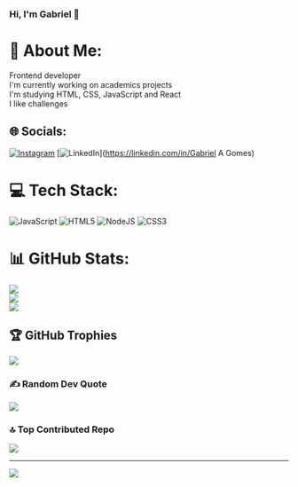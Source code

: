 ### Hi, I'm Gabriel 👋

# 💫 About Me:
Frontend developer<br>I'm currently working on academics projects<br>I'm studying HTML, CSS, JavaScript and React<br>I like challenges<br>


## 🌐 Socials:
[![Instagram](https://img.shields.io/badge/Instagram-%23E4405F.svg?logo=Instagram&logoColor=white)](https://instagram.com/gabriel_dutra.20) [![LinkedIn](https://img.shields.io/badge/LinkedIn-%230077B5.svg?logo=linkedin&logoColor=white)](https://linkedin.com/in/Gabriel A Gomes) 

# 💻 Tech Stack:
![JavaScript](https://img.shields.io/badge/javascript-%23323330.svg?style=plastic&logo=javascript&logoColor=%23F7DF1E) ![HTML5](https://img.shields.io/badge/html5-%23E34F26.svg?style=plastic&logo=html5&logoColor=white) ![NodeJS](https://img.shields.io/badge/node.js-6DA55F?style=plastic&logo=node.js&logoColor=white) ![CSS3](https://img.shields.io/badge/css3-%231572B6.svg?style=plastic&logo=css3&logoColor=white)
# 📊 GitHub Stats:
![](https://github-readme-stats.vercel.app/api?username=GabrielDutraGomes&theme=dracula&hide_border=false&include_all_commits=true&count_private=true)<br/>
![](https://github-readme-streak-stats.herokuapp.com/?user=GabrielDutraGomes&theme=dracula&hide_border=false)<br/>
![](https://github-readme-stats.vercel.app/api/top-langs/?username=GabrielDutraGomes&theme=dracula&hide_border=false&include_all_commits=true&count_private=true&layout=compact)

## 🏆 GitHub Trophies
![](https://github-profile-trophy.vercel.app/?username=GabrielDutraGomes&theme=radical&no-frame=false&no-bg=false&margin-w=4)

### ✍️ Random Dev Quote
![](https://quotes-github-readme.vercel.app/api?type=vetical&theme=radical)

### 🔝 Top Contributed Repo
![](https://github-contributor-stats.vercel.app/api?username=GabrielDutraGomes&limit=5&theme=dark&combine_all_yearly_contributions=true)

---
[![](https://visitcount.itsvg.in/api?id=GabrielDutraGomes&icon=6&color=0)](https://visitcount.itsvg.in)

<!-- Proudly created with GPRM ( https://gprm.itsvg.in ) -->
